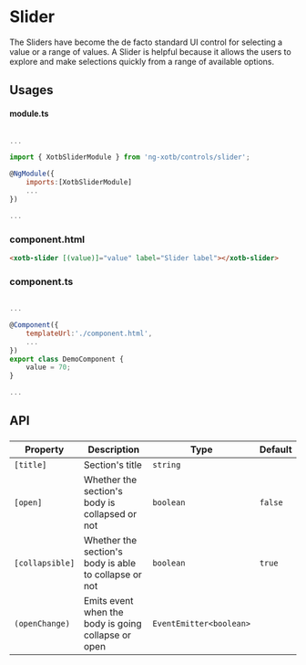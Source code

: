 # Slider

The Sliders have become the de facto standard UI control for selecting a value or a range of values. A Slider is helpful because it allows the users to explore and make selections quickly from a range of available options.


## Usages

#### module.ts
```javascript

...

import { XotbSliderModule } from 'ng-xotb/controls/slider';

@NgModule({
    imports:[XotbSliderModule]
    ...
})

...
```

### component.html
```html
<xotb-slider [(value)]="value" label="Slider label"></xotb-slider>
```

### component.ts
```javascript

...

@Component({
    templateUrl:'./component.html',
    ...
})
export class DemoComponent {
    value = 70;
}

...
```

## API
 
### <xotb-section>

| Property | Description | Type | Default |
| --- | --- | --- | --- |
| `[title]` | Section's title | `string` |  |
| `[open]` | Whether the section's body is collapsed or not | `boolean` | `false` |
| `[collapsible]` | Whether the section's body is able to collapse or not | `boolean` | `true` |
| `(openChange)` | Emits event when the body is going collapse or open | `EventEmitter<boolean>` |  |

